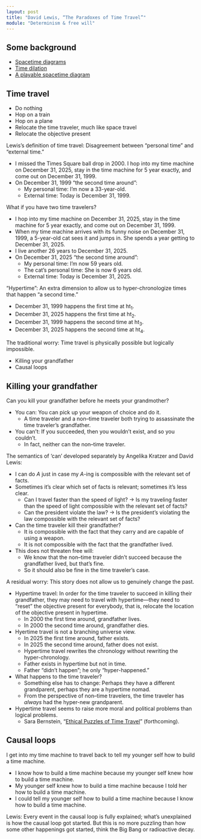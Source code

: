 ```yaml
---
layout: post
title: "David Lewis, “The Paradoxes of Time Travel”"
module: "Determinism & free will"
---
```


## Some background

- [Spacetime diagrams](https://youtu.be/hTxWAQGgeQw?si=p4ILnjg4k6MpQ1gf)
- [Time dilation](https://youtu.be/-NN_m2yKAAk?si=kqN5An3Sn9ZSV8JI)
- [A playable spacetime diagram](https://steuard.github.io/spacetime/)

## Time travel

- Do nothing
- Hop on a train
- Hop on a plane
- Relocate the time traveler, much like space travel
- Relocate the objective present

Lewis’s definition of time travel: Disagreement between “personal time” and “external time.”

- I missed the Times Square ball drop in 2000. I hop into my time machine on December 31, 2025, stay in the time machine for 5 year exactly, and come out on December 31, 1999.
- On December 31, 1999 “the second time around”:
  - My personal time: I’m now a 33-year-old.
  - External time: Today is December 31, 1999.

What if you have two time travelers?

- I hop into my time machine on December 31, 2025, stay in the time machine for 5 year exactly, and come out on December 31, 1999.
- When my time machine arrives with its funny noise on December 31, 1999, a 5-year-old cat sees it and jumps in. She spends a year getting to December 31, 2025.
- I live another 26 years to December 31, 2025.
- On December 31, 2025 “the second time around”:
  - My personal time: I’m now 59 years old.
  - The cat’s personal time: She is now 6 years old.
  - External time: Today is December 31, 2025.

“Hypertime”: An extra dimension to allow us to hyper-chronologize times that happen “a second time.”

- December 31, 1999 happens the first time at ht<sub>1</sub>.
- December 31, 2025 happens the first time at ht<sub>2</sub>.
- December 31, 1999 happens the second time at ht<sub>3</sub>.
- December 31, 2025 happens the second time at ht<sub>4</sub>.

The traditional worry: Time travel is physically possible but logically impossible.

- Killing your grandfather
- Causal loops

## Killing your grandfather

Can you kill your grandfather before he meets your grandmother?

- You can: You can pick up your weapon of choice and do it.
  - A time traveler and a non–time traveler both trying to assassinate the time traveler’s grandfather.  
- You can’t: If you succeeded, then you wouldn’t exist, and so you couldn’t.
  - In fact, neither can the non–time traveler.

The semantics of ‘can’ developed separately by Angelika Kratzer and David Lewis:

- I can do *A* just in case my *A*-ing is compossible with the relevant set of facts.
- Sometimes it’s clear which set of facts is relevant; sometimes it’s less clear.
  - Can I travel faster than the speed of light? -> Is my traveling faster than the speed of light compossible with the relevant set of facts?
  - Can the president violate the law? -> Is the president’s violating the law compossible with the relevant set of facts?
- Can the time traveler kill their grandfather?
  - It is compossible with the fact that they carry and are capable of using a weapon.
  - It is not compossible with the fact that the grandfather lived.
- This does not threaten free will:
  - We know that the non–time traveler didn’t succeed because the grandfather lived, but that’s fine.
  - So it should also be fine in the time traveler’s case.

A residual worry: This story does not allow us to genuinely change the past.

- Hypertime travel: In order for the time traveler to succeed in killing their grandfather, they may need to travel with hypertime—they need to “reset” the objective present for everybody, that is, relocate the location of the objective present in hypertime.
  - In 2000 the first time around, grandfather lives.
  - In 2000 the second time around, grandfather dies.
- Hyertime travel is not a branching universe view.
  - In 2025 the first time around, father exists.
  - In 2025 the second time around, father does not exist.
  - Hypertime travel rewrites the chronology without rewriting the hyper-chronology.
  - Father exists in hypertime but not in time.
  - Father “didn’t happen”; he only “hyper-happened.”
- What happens to the time traveler?
  - Something else has to change: Perhaps they have a different grandparent, perhaps they are a hypertime nomad.
  - From the perspective of non–time travelers, the time traveler has *always* had the hyper-new grandparent.
- Hypertime travel seems to raise more moral and political problems than logical problems.
  - Sara Bernstein, “[Ethical Puzzles of Time Travel](https://sarajbernstein.github.io/sjb/EPTT_June19.pdf)” (forthcoming).

## Causal loops

I get into my time machine to travel back to tell my younger self how to build a time machine.

- I know how to build a time machine because my younger self knew how to build a time machine.
- My younger self knew how to build a time machine because I told her how to build a time machine.
- I could tell my younger self how to build a time machine because I know how to build a time machine.

Lewis: Every event in the causal loop is fully explained; what’s unexplained is how the causal loop got started. But this is no more puzzling than how some other happenings got started, think the Big Bang or radioactive decay.
